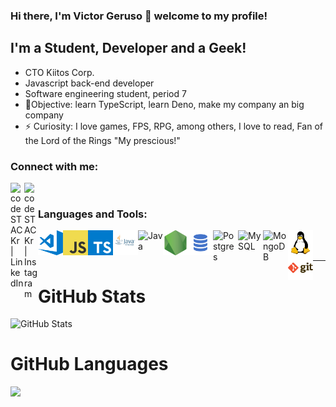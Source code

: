 ### Hi there, I'm Victor Geruso 👋 welcome to my profile!

## I'm a Student, Developer and a Geek!

- CTO Kiitos Corp.
- Javascript back-end developer
- Software engineering student, period 7
- 🥇Objective: learn TypeScript, learn Deno, make my company an big company
- ⚡ Curiosity: I love games, FPS, RPG, among others, I love to read, Fan of the Lord of the Rings "My prescious!"

### Connect with me:

[<img align="left" alt="codeSTACKr | LinkedIn" width="22px" src="https://cdn.jsdelivr.net/npm/simple-icons@v3/icons/linkedin.svg" />][linkedin]
[<img align="left" alt="codeSTACKr | Instagram" width="22px" src="https://cdn.jsdelivr.net/npm/simple-icons@v3/icons/instagram.svg" />][instagram]

<br />

### Languages and Tools:

<img align="left" alt="Visual Studio Code" width="40px" src="https://raw.githubusercontent.com/github/explore/80688e429a7d4ef2fca1e82350fe8e3517d3494d/topics/visual-studio-code/visual-studio-code.png" />
<img align="left" alt="JavaScript" width="40px" src="https://raw.githubusercontent.com/github/explore/80688e429a7d4ef2fca1e82350fe8e3517d3494d/topics/javascript/javascript.png" />
<img align="left" alt="typescript" width="40px" src="https://raw.githubusercontent.com/github/explore/80688e429a7d4ef2fca1e82350fe8e3517d3494d/topics/typescript/typescript.png" />
<img align="left" alt="java" width="40px" src="https://raw.githubusercontent.com/github/explore/80688e429a7d4ef2fca1e82350fe8e3517d3494d/topics/java/java.png" />
<img align="left" alt="Java" width="40px" src="https://img1.gratispng.com/20180423/vje/kisspng-java-runtime-environment-computer-icons-java-platf-java-5ade30636221c2.932728411524510819402.jpg"/>
<img align="left" alt="Node.js" width="40px" src="https://raw.githubusercontent.com/github/explore/80688e429a7d4ef2fca1e82350fe8e3517d3494d/topics/nodejs/nodejs.png" />
<img align="left" alt="SQL" width="40px" src="https://raw.githubusercontent.com/github/explore/80688e429a7d4ef2fca1e82350fe8e3517d3494d/topics/sql/sql.png" />
<img align="left" alt="Postgres" width="40px" src="https://cdn.worldvectorlogo.com/logos/postgresql.svg" />
<img align="left" alt="MySQL" width="40px" src="https://www.vectorlogo.zone/logos/mysql/mysql-official.svg"/>
<img align="left" alt="MongoDB" width="40px" src="https://cdn.worldvectorlogo.com/logos/mongodb-icon-1.svg" />
<img align="left" alt="linux" width="40px" src="https://raw.githubusercontent.com/github/explore/80688e429a7d4ef2fca1e82350fe8e3517d3494d/topics/linux/linux.png" />
<img align="left" alt="git" width="40px" src="https://raw.githubusercontent.com/github/explore/80688e429a7d4ef2fca1e82350fe8e3517d3494d/topics/git/git.png" />

<br />
<br />

---

<h1>GitHub Stats</h1>
<p><img src="https://github-readme-stats.vercel.app/api?username=vgeruso&amp;show_icons=true" alt="GitHub Stats"></p>

<h1>GitHub Languages</h1>
<p><img align="left" src="https://github-readme-stats.vercel.app/api/top-langs/?username=vgeruso&layout=compact&hide=html" /></p>

[instagram]: https://www.instagram.com/victorgeruso/
[linkedin]: https://www.linkedin.com/in/victor-geruso-gomes-654a8111a/
